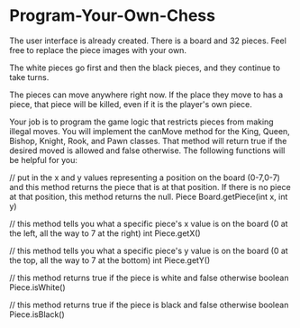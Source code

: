 # Program-Your-Own-Chess

The user interface is already created. There is a board and 32 pieces. Feel free to replace the piece images with your own.

The white pieces go first and then the black pieces, and they continue to take turns.

The pieces can move anywhere right now. If the place they move to has a piece, that piece will be killed, even if it is the player's own piece.

Your job is to program the game logic that restricts pieces from making illegal moves. You will implement the canMove method for the King, Queen, Bishop, Knight, Rook, and Pawn classes. That method will return true if the desired moved is allowed and false otherwise. The following functions will be helpful for you:

// put in the x and y values representing a position on the board (0-7,0-7) and this method returns the piece that is at that position. If there is no piece at that position, this method returns the null.
Piece Board.getPiece(int x, int y) 

// this method tells you what a specific piece's x value is on the board (0 at the left, all the way to 7 at the right)
int Piece.getX()

// this method tells you what a specific piece's y value is on the board (0 at the top, all the way to 7 at the bottom)
int Piece.getY()

// this method returns true if the piece is white and false otherwise
boolean Piece.isWhite()

// this method returns true if the piece is black and false otherwise
boolean Piece.isBlack()
